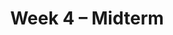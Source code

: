 ---
    title: Week 4 – Midterm
    weekNumber: 4
    days:
      - date: 2021-10-18
        events:
          "**HW 3**{: .label .label-hw } **[Simple Linear Regression (due 10/18)](../resources/homework/hw03.pdf)**":
          "**SRV 3**{: .label .label-survey } Survey 3 (due 10/18)":
      - date: 2021-10-19
        events:
          "**LEC 8**{: .label .label-lecture } The Linear Algebra Perspective":
          "**REV**{: .label .label-proj } Midterm Review Session (5-8PM, PCYNH 109)":
      - date: 2021-10-21
        events:
          "**Exam**{: .label .label-exam } Midterm (in lecture)":
---